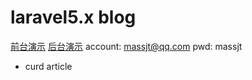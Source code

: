 # laravel5.x blog
[前台演示](http://laravel-blog.520world.com/)
[后台演示](http://laravel-blog.520world.com/admin/login)
    account: massjt@qq.com
    pwd: massjt
- curd article